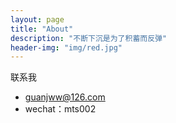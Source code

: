 ```yaml
---
layout: page
title: "About"
description: "不断下沉是为了积蓄而反弹"
header-img: "img/red.jpg"
---
```



<center>
    <p></p>
</center>



联系我

- guanjww@126.com
- wechat：mts002


<center>
</center>






